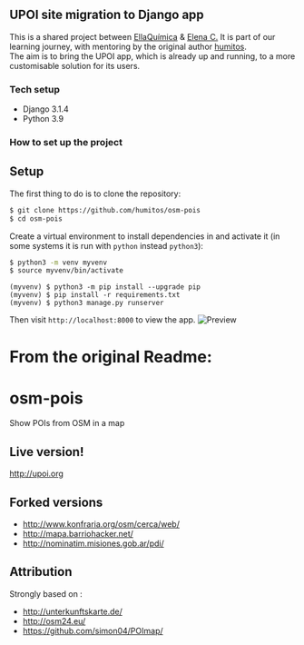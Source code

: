 ## UPOI site migration to Django app
This is a shared project between [EllaQuímica](https://github.com/EllaQuimica) & [Elena C.](https://github.com/Elena-GHub)
It is part of our learning journey, with mentoring by the original author [humitos](https://elblogdehumitos.com).  
The aim is to bring the UPOI app, which is already up and running, to a more customisable solution for its users.  
### Tech setup
- Django 3.1.4
- Python 3.9
  
### How to set up the project

## Setup
The first thing to do is to clone the repository:

```sh
$ git clone https://github.com/humitos/osm-pois
$ cd osm-pois
```

Create a virtual environment to install dependencies in and activate it (in some systems it is run with ```python``` instead ```python3```):

```sh
$ python3 -m venv myvenv
$ source myvenv/bin/activate
```
```
(myvenv) $ python3 -m pip install --upgrade pip
(myvenv) $ pip install -r requirements.txt
(myvenv) $ python3 manage.py runserver
```

Then visit `http://localhost:8000` to view the app.
   ![Preview](docs/poi-landing-page.png)

#  From the original Readme:
# osm-pois 

Show POIs from OSM in a map

## Live version!

http://upoi.org

## Forked versions

 - http://www.konfraria.org/osm/cerca/web/
 - http://mapa.barriohacker.net/
 - http://nominatim.misiones.gob.ar/pdi/

## Attribution

Strongly based on :
 - http://unterkunftskarte.de/
 - http://osm24.eu/
 - https://github.com/simon04/POImap/
